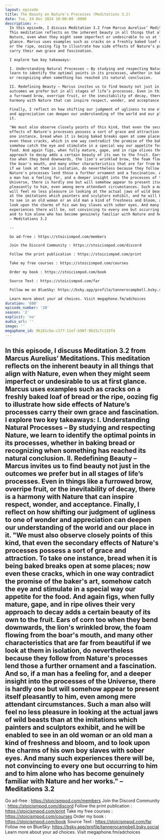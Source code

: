```yaml
---
layout: episode
title: The Beauty on Nature's Processes (Meditations 3.2)
date: Tue, 24 Dec 2024 10:00:00 -0000
description: >-
  In this episode, I discuss Meditation 3.2 from Marcus Aurelius’ Meditations.
  This meditation reflects on the inherent beauty in all things that align with
  Nature, even when they might seem imperfect or undesirable to us at first
  glance. Marcus uses examples such as cracks on a freshly baked loaf of bread
  or the ripe, oozing fig to illustrate how side effects of Nature’s processes
  carry their own grace and fascination.

  I explore two key takeaways:

  I. Understanding Natural Processes – By studying and respecting Nature, we
  learn to identify the optimal points in its processes, whether in baking bread
  or recognizing when something has reached its natural conclusion.

  II. Redefining Beauty – Marcus invites us to find beauty not just in the
  outcomes we prefer but in all stages of life’s processes. Even in things like
  a furrowed brow, overripe fruit, or the inevitability of decay, there is a
  harmony with Nature that can inspire respect, wonder, and acceptance.

  Finally, I reflect on how shifting our judgment of ugliness to one of wonder
  and appreciation can deepen our understanding of the world and our place in
  it.

  "We must also observe closely points of this kind, that even the secondary
  effects of Nature's processes possess a sort of grace and attraction. To take
  one instance, bread when it is being baked breaks open at some places; now
  even these cracks, which in one way contradict the promise of the baker's art,
  somehow catch the eye and stimulate in a special way our appetite for the
  food. And again figs, when fully mature, gape, and in ripe olives their very
  approach to decay adds a certain beauty of its own to the fruit. Ears of corn
  too when they bend downwards, the lion's wrinkled brow, the foam flowing from
  the boar's mouth, and many other characteristics that are far from beautiful
  if we look at them in isolation, do nevertheless because they follow from
  Nature's processes lend those a further ornament and a fascination. And so, if
  a man has a feeling for, and a deeper insight into the processes of the
  Universe, there is hardly one but will somehow appear to present itself
  pleasantly to him, even among mere attendant circumstances. Such a man also
  will feel no less pleasure in looking at the actual jaws of wild beasts than
  at the imitations which painters and sculptors exhibit, and he will be enabled
  to see in an old woman or an old man a kind of freshness and bloom, and to
  look upon the charms of his own boy slaves with sober eyes. And many such
  experiences there will be, not convincing to every one but occurring to him
  and to him alone who has become genuinely familiar with Nature and her works."
  – Meditations 3.2

  --

  Go ad-free : https://stoicismpod.com/members

  Join the Discord Community : https://stoicismpod.com/discord

  Follow the print publication : https://stoicismpod.com/print

  Take my free courses : https://stoicismpod.com/courses

  Order my book : https://stoicismpod.com/book

  Source Text : https://stoicismpod.com/far

  Follow me on BlueSky: https://bsky.app/profile/tannerocampbell.bsky.social

  Learn more about your ad choices. Visit megaphone.fm/adchoices
duration: '600'
episode_number: '20'
season: '2'
explicit: 'no'
audio_url: ''
image: ''
megaphone_id: 96181cba-c177-11ef-b98f-9b15c7c133f4
---
```


In this episode, I discuss Meditation 3.2 from Marcus Aurelius’ Meditations. This meditation reflects on the inherent beauty in all things that align with Nature, even when they might seem imperfect or undesirable to us at first glance. Marcus uses examples such as cracks on a freshly baked loaf of bread or the ripe, oozing fig to illustrate how side effects of Nature’s processes carry their own grace and fascination.
I explore two key takeaways:
I. Understanding Natural Processes – By studying and respecting Nature, we learn to identify the optimal points in its processes, whether in baking bread or recognizing when something has reached its natural conclusion.
II. Redefining Beauty – Marcus invites us to find beauty not just in the outcomes we prefer but in all stages of life’s processes. Even in things like a furrowed brow, overripe fruit, or the inevitability of decay, there is a harmony with Nature that can inspire respect, wonder, and acceptance.
Finally, I reflect on how shifting our judgment of ugliness to one of wonder and appreciation can deepen our understanding of the world and our place in it.
"We must also observe closely points of this kind, that even the secondary effects of Nature's processes possess a sort of grace and attraction. To take one instance, bread when it is being baked breaks open at some places; now even these cracks, which in one way contradict the promise of the baker's art, somehow catch the eye and stimulate in a special way our appetite for the food. And again figs, when fully mature, gape, and in ripe olives their very approach to decay adds a certain beauty of its own to the fruit. Ears of corn too when they bend downwards, the lion's wrinkled brow, the foam flowing from the boar's mouth, and many other characteristics that are far from beautiful if we look at them in isolation, do nevertheless because they follow from Nature's processes lend those a further ornament and a fascination. And so, if a man has a feeling for, and a deeper insight into the processes of the Universe, there is hardly one but will somehow appear to present itself pleasantly to him, even among mere attendant circumstances. Such a man also will feel no less pleasure in looking at the actual jaws of wild beasts than at the imitations which painters and sculptors exhibit, and he will be enabled to see in an old woman or an old man a kind of freshness and bloom, and to look upon the charms of his own boy slaves with sober eyes. And many such experiences there will be, not convincing to every one but occurring to him and to him alone who has become genuinely familiar with Nature and her works." – Meditations 3.2
--
Go ad-free : https://stoicismpod.com/members
Join the Discord Community : https://stoicismpod.com/discord
Follow the print publication : https://stoicismpod.com/print
Take my free courses : https://stoicismpod.com/courses
Order my book : https://stoicismpod.com/book
Source Text : https://stoicismpod.com/far
Follow me on BlueSky: https://bsky.app/profile/tannerocampbell.bsky.social
Learn more about your ad choices. Visit megaphone.fm/adchoices